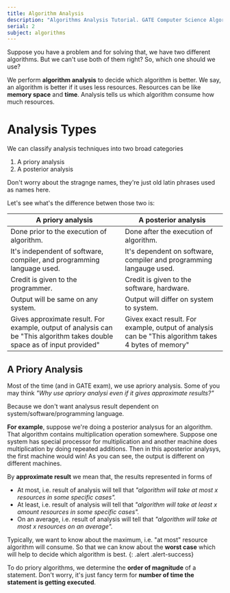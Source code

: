 ```yaml
---
title: Algorithm Analysis
description: "Algorithms Analysis Tutorial. GATE Computer Science Algorithms."
serial: 2
subject: algorithms
---
```


Suppose you have a problem and for solving that, we have two different algorithms. But we can't use both of them right? So, which one should we use?

We perform **algorithm analysis** to decide which algorithm is better. We say, an algorithm is better if it uses less resources. Resources can be like **memory space** and **time**. Analysis tells us which algorithm consume how much resources.

# Analysis Types

We can classify analysis techniques into two broad categories
1. A priory analysis
2. A posterior analysis

Don't worry about the stragnge names, they're just old latin phrases used as names here.

Let's see what's the difference betwen those two is:

|A priory analysis|A posterior analysis|
|-|-|
|Done prior to the execution of algorithm.|Done after the execution of algorithm.|
|It's independent of software, compiler, and programming language used.|It's dependent on software, compiler and programming langauge used.|
|Credit is given to the programmer.|Credit is given to the software, hardware.|
|Output will be same on any system.|Output will differ on system to system.|
|Gives approximate result. For example, output of analysis can be "This algorithm takes double space as of input provided"|Givex exact result. For example, output of analysis can be "This algorithm takes 4 bytes of memory"|

## A Priory Analysis

Most of the time (and in GATE exam), we use apriory analysis. Some of you may think *"Why use apriory analysi even if it gives approximate results?"*

Because we don't want analysus result dependent on system/software/programming language. 

**For example**, suppose we're doing a posterior analysus for an algorithm. That algorithm contains multiplication operation somewhere. Suppose one system has special processor for multiplication and another machine does multiplication by doing repeated additions. Then in this aposterior analysys, the first machine would win! As you can see, the output is different on different machines.

By **approximate result** we mean that, the results represented in forms of
- At most, i.e. result of analysis will tell that *"algorithm will take at most x resources in some specific cases".*
- At least, i.e. result of analysis will tell that *"algorithm will take at least x amount resources in some specific cases".*
- On an average, i.e. result of analysis will tell that *"algorithm will take at most x resources on an average".*

Typically, we want to know about the maximum, i.e. "at most" resource algorithm will consume. So that we can know about the **worst case** which will help to decide which algorithm is best.
{: .alert .alert-success}

To do priory algorithms, we determine the **order of magnitude** of a statement. Don't worry, it's just fancy term for **number of time the statement is getting executed**.